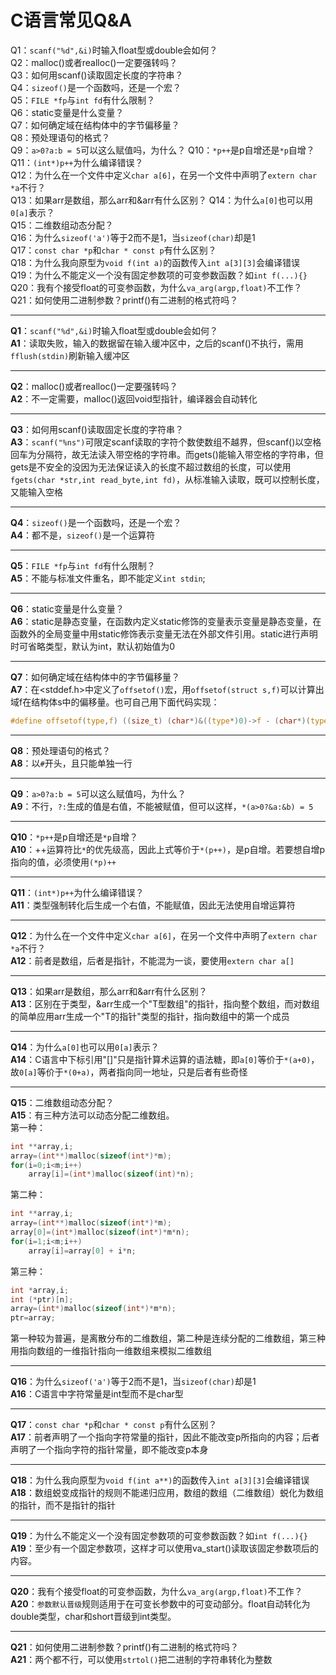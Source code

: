 C语言常见Q&A
========
Q1：`scanf("%d",&i)`时输入float型或double会如何？  
Q2：malloc()或者realloc()一定要强转吗？  
Q3：如何用scanf()读取固定长度的字符串？  
Q4：`sizeof()`是一个函数吗，还是一个宏？  
Q5：`FILE *fp`与`int fd`有什么限制？  
Q6：static变量是什么变量？  
Q7：如何确定域在结构体中的字节偏移量？  
Q8：预处理语句的格式？  
Q9：`a>0?a:b = 5`可以这么赋值吗，为什么？
Q10：`*p++`是p自增还是`*p`自增？  
Q11：`(int*)p++`为什么编译错误？  
Q12：为什么在一个文件中定义`char a[6]`，在另一个文件中声明了`extern char *a`不行？  
Q13：如果arr是数组，那么arr和&arr有什么区别？ 
Q14：为什么`a[0]`也可以用`0[a]`表示？   
Q15：二维数组动态分配？  
Q16：为什么`sizeof('a')`等于2而不是1，当`sizeof(char)`却是1  
Q17：`const char *p`和`char * const p`有什么区别？  
Q18：为什么我向原型为`void f(int a)`的函数传入`int a[3][3]`会编译错误  
Q19：为什么不能定义一个没有固定参数项的可变参数函数？如`int f(...){}`  
Q20：我有个接受float的可变参函数，为什么`va_arg(argp,float)`不工作？  
Q21：如何使用二进制参数？printf()有二进制的格式符吗？  

--------
**Q1**：`scanf("%d",&i)`时输入float型或double会如何？  
**A1**：读取失败，输入的数据留在输入缓冲区中，之后的scanf()不执行，需用`fflush(stdin)`刷新输入缓冲区

--------
**Q2**：malloc()或者realloc()一定要强转吗？  
**A2**：不一定需要，malloc()返回void型指针，编译器会自动转化

--------
**Q3**：如何用scanf()读取固定长度的字符串？  
**A3**：`scanf("%ns")`可限定scanf读取的字符个数使数组不越界，但scanf()以空格回车为分隔符，故无法读入带空格的字符串。而gets()能输入带空格的字符串，但gets是不安全的没因为无法保证读入的长度不超过数组的长度，可以使用`fgets(char *str,int read_byte,int fd)`，从标准输入读取，既可以控制长度，又能输入空格

--------
**Q4**：`sizeof()`是一个函数吗，还是一个宏？  
**A4**：都不是，`sizeof()`是一个运算符

--------
**Q5**：`FILE *fp`与`int fd`有什么限制？  
**A5**：不能与标准文件重名，即不能定义`int stdin`;

--------
**Q6**：static变量是什么变量？  
**A6**：static是静态变量，在函数内定义static修饰的变量表示变量是静态变量，在函数外的全局变量中用static修饰表示变量无法在外部文件引用。static进行声明时可省略类型，默认为int，默认初始值为0

--------
**Q7**：如何确定域在结构体中的字节偏移量？  
**A7**：在<stddef.h>中定义了`offsetof()`宏，用`offsetof(struct s,f)`可以计算出域f在结构体s中的偏移量。也可自己用下面代码实现：
```c
#define offsetof(type,f) ((size_t) (char*)&((type*)0)->f - (char*)(type*)0)
```

--------
**Q8**：预处理语句的格式？  
**A8**：以`#`开头，且只能单独一行

--------
**Q9**：`a>0?a:b = 5`可以这么赋值吗，为什么？  
**A9**：不行，`?:`生成的值是右值，不能被赋值，但可以这样，`*(a>0?&a:&b) = 5`

--------
**Q10**：`*p++`是p自增还是`*p`自增？  
**A10**：++运算符比``*``的优先级高，因此上式等价于`*(p++)`，是p自增。若要想自增p指向的值，必须使用`(*p)++`

--------
**Q11**：`(int*)p++`为什么编译错误？  
**A11**：类型强制转化后生成一个右值，不能赋值，因此无法使用自增运算符

--------
**Q12**：为什么在一个文件中定义`char a[6]`，在另一个文件中声明了`extern char *a`不行？  
**A12**：前者是数组，后者是指针，不能混为一谈，要使用`extern char a[]`

--------
**Q13**：如果arr是数组，那么arr和&arr有什么区别？  
**A13**：区别在于类型，&arr生成一个"T型数组"的指针，指向整个数组，而对数组的简单应用arr生成一个"T的指针"类型的指针，指向数组中的第一个成员

--------
**Q14**：为什么`a[0]`也可以用`0[a]`表示？  
**A14**：C语言中下标引用"[]"只是指针算术运算的语法糖，即`a[0]`等价于`*(a+0)`，故`0[a]`等价于`*(0+a)`，两者指向同一地址，只是后者有些奇怪

--------
**Q15**：二维数组动态分配？  
**A15**：有三种方法可以动态分配二维数组。  
第一种：
```c
int **array,i;
array=(int**)malloc(sizeof(int*)*m);
for(i=0;i<m;i++)
	array[i]=(int*)malloc(sizeof(int)*n);
```
第二种：
```c
int **array,i;
array=(int**)malloc(sizeof(int*)*m);
array[0]=(int*)malloc(sizeof(int*)*m*n);
for(i=1;i<m;i++)
	array[i]=array[0] + i*n;
```
第三种：
```c
int *array,i;
int (*ptr)[n];
array=(int*)malloc(sizeof(int*)*m*n);
ptr=array;
```
第一种较为普遍，是离散分布的二维数组，第二种是连续分配的二维数组，第三种用指向数组的一维指针指向一维数组来模拟二维数组

--------
**Q16**：为什么`sizeof('a')`等于2而不是1，当`sizeof(char)`却是1  
**A16**：C语言中字符常量是int型而不是char型

--------
**Q17**：`const char *p`和`char * const p`有什么区别？  
**A17**：前者声明了一个指向字符常量的指针，因此不能改变p所指向的内容；后者声明了一个指向字符的指针常量，即不能改变p本身

--------
**Q18**：为什么我向原型为`void f(int a**)`的函数传入`int a[3][3]`会编译错误  
**A18**：数组蜕变成指针的规则不能递归应用，数组的数组（二维数组）蜕化为数组的指针，而不是指针的指针

--------
**Q19**：为什么不能定义一个没有固定参数项的可变参数函数？如`int f(...){}`  
**A19**：至少有一个固定参数项，这样才可以使用va_start()读取该固定参数项后的内容。

--------
**Q20**：我有个接受float的可变参函数，为什么`va_arg(argp,float)`不工作？  
**A20**：`参数默认晋级`规则适用于在可变长参数中的可变动部分。float自动转化为double类型，char和short晋级到int类型。

--------
**Q21**：如何使用二进制参数？printf()有二进制的格式符吗？  
**A21**：两个都不行，可以使用`strtol()`把二进制的字符串转化为整数
